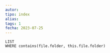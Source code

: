 ```yaml
---
autor:
tipo: index
alias:
tags: 1
fecha: 2023-07-25
---
```


```dataview
LIST
WHERE contains(file.folder, this.file.folder)
```
